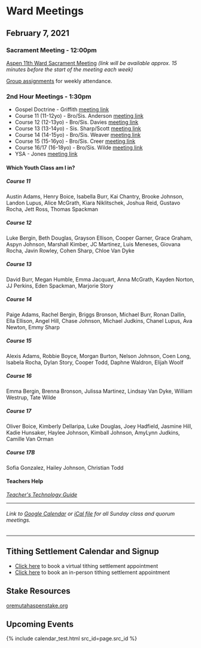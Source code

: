 # Ward Meetings

## February 7, 2021

<!--
### Teachers Council Meeting - 10:00am
[Join this Zoom Meeting](https://zoom.us/j/95387747449?pwd=b1l6REh0S3dIMVIzTzhMVTVUTHpSUT09)
-->

### Sacrament Meeting - 12:00pm


[Aspen 11th Ward Sacrament Meeting](https://www.youtube.com/watch?v=F4UqWGyAWT4) *(link will be available approx. 15 minutes before the start of the meeting each week)*

[Group assignments](https://docs.google.com/document/d/1mpLDtxDyq9XB_umNcKlkvhGHiGv-0iW3OCYqaRxaDrI/preview) for weekly attendance.


### 2nd Hour Meetings - 1:30pm

* Gospel Doctrine - Griffith [meeting link](https://us02web.zoom.us/j/6270768192?pwd=WE5IakduUTViQmNhd0NpdzZLSlp3UT09)
* Course 11 (11-12yo) - Bro/Sis. Anderson [meeting link](https://zoom.us/j/9326443309?pwd=MkZ5Zmt1bXdHYUdXZHkxL25oUStsdz09)
* Course 12 (12-13yo) - Bro/Sis. Davies [meeting link](https://meet.google.com/zww-rnvx-gda)
* Course 13 (13-14yo) - Sis. Sharp/Scott [meeting link](https://prenda.zoom.us/j/7221837462)
* Course 14 (14-15yo) - Bro/Sis. Weaver [meeting link](https://meet.google.com/itg-bpwo-kuq)
* Course 15 (15-16yo) - Bro/Sis. Creer [meeting link](https://meet.google.com/qpm-afzw-acd)
* Course 16/17 (16-18yo) - Bro/Sis. Wilde [meeting link](https://meet.google.com/yfh-xete-ruk)
* YSA - Jones [meeting link](https://meet.google.com/uxh-tedi-wum)

#### Which Youth Class am I in?
##### Course 11
Austin Adams, Henry Boice, Isabella Burr, Kai Chantry, Brooke Johnson, Landon Lupus, Alice McGrath, Kiara Niklitschek, Joshua Reid, Gustavo Rocha, Jett Ross, Thomas Spackman
##### Course 12
Luke Bergin, Beth Douglas, Grayson Ellison, Cooper Garner, Grace Graham, Aspyn Johnson, Marshall Kimber, JC Martinez, Luis Meneses, Giovana Rocha, Javin Rowley, Cohen Sharp, Chloe Van Dyke
##### Course 13
David Burr, Megan Humble, Emma Jacquart, Anna McGrath, Kayden Norton, JJ Perkins, Eden Spackman, Marjorie Story
##### Course 14
Paige Adams, Rachel Bergin, Briggs Bronson, Michael Burr, Ronan Dallin, Ella Ellison, Angel Hill, Chase Johnson, Michael Judkins, Chanel Lupus, Ava Newton, Emmy Sharp
##### Course 15
Alexis Adams, Robbie Boyce, Morgan Burton, Nelson Johnson, Coen Long, Isabela Rocha, Dylan Story, Cooper Todd, Daphne Waldron, Elijah Woolf
##### Course 16
Emma Bergin, Brenna Bronson, Julissa Martinez, Lindsay Van Dyke, William Westrup, Tate Wilde
##### Course 17
Oliver Boice, Kimberly Dellaripa, Luke Douglas, Joey Hadfield, Jasmine Hill, Kadie Hunsaker, Haylee Johnson, Kimball Johnson, AmyLynn Judkins, Camille Van Orman
##### Course 17B
Sofia Gonzalez, Hailey Johnson, Christian Todd

<!--
### Fifth Sunday Lesson
* Lesson [meeting link](https://prenda.zoom.us/j/92074344873) 
-->
<!--
#### Relief Society & Elders Quorum

*Relief Society* [Meeting link](https://zoom.us/j/93026837990?pwd=QmdhMS80ZUg5NXBBMkxJU1hnY2NVUT09) (Meeting ID 930 2683 7990, Passcode 046979 if needed)

*Elder's Quorum* [Meeting link](https://meet.google.com/hkq-fmnt-ctr)

#### Youth Classes

[Priest's Quorum](https://prenda.zoom.us/j/92450402346)

[All Other Youth](https://us02web.zoom.us/j/83116018375?pwd=SHcva0tnay9XVWFoL0hQbU1VdXZmUT09)
-->
<!--
#### Young Women

*Young Women (Combined)* [Meeting link](https://meet.google.com/jzi-ssnm-uxb)
-->
<!--
#### Aaronic Priesthood

*Deacons Quorum* [Meeting link](https://meet.google.com/qrq-bpze-pmu)

*Teachers Quorum* [Meeting link](https://meet.google.com/wiz-zbgv-nxs)

*Priests Quorum* [Meeting link](https://meet.google.com/hyi-jkmp-ymd)
-->

<!--
### Youth Fireside - 3:00pm

*Youth Fireside* [Meeting link](https://us02web.zoom.us/j/82038809943?pwd=MHc3VDNBS3AxMTZiR3Q4T3hJTnladz09)
-->

#### Teachers Help

*[Teacher's Technology Guide](https://docs.google.com/document/d/1dSY6IK2yK7si5LEYBuJu4oAn8cZhzvsciy1mspVzn3Q/edit)* 

   ---  
###### Link to [Google Calendar](https://calendar.google.com/calendar/u/0?cid=YXNwZW4xMWNvbW11bmljYXRpb25zQGdtYWlsLmNvbQ) or [iCal file](https://calendar.google.com/calendar/ical/aspen11communications%40gmail.com/public/basic.ics) for all Sunday class and quorum meetings.

   --- 

## Tithing Settlement Calendar and Signup
* [Click here](https://bishopsharp-tithing-settlement-2020-virtual.youcanbook.me) to book a virtual tithing settlement appointment
* [Click here](https://bishopsharp-tithing-settlement-2020.youcanbook.me) to book an in-person tithing settlement appointment

## Stake Resources
[oremutahaspenstake.org](https://www.oremutahaspenstake.org/)

## Upcoming Events
{% include calendar_test.html src_id=page.src_id %}

